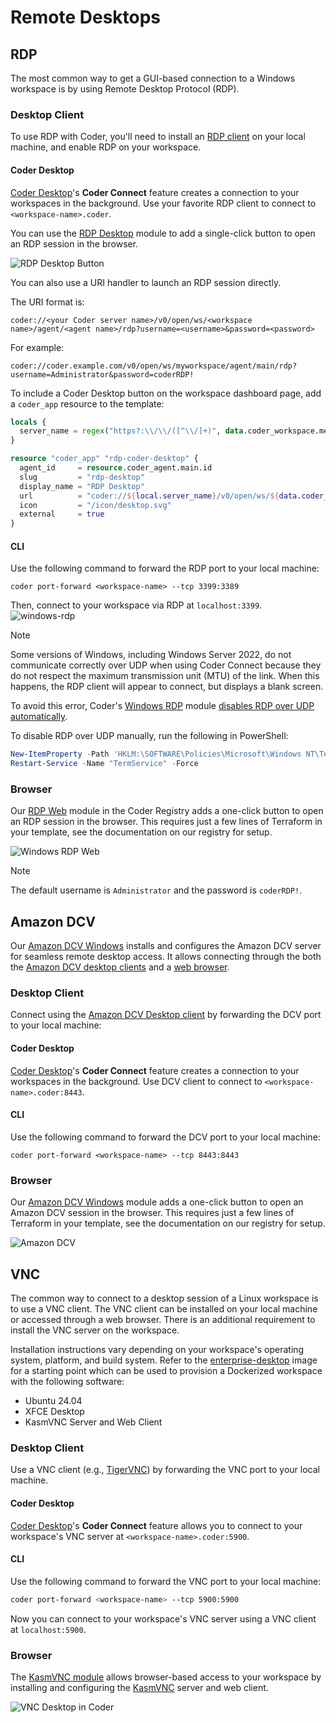 # Remote Desktops

## RDP

The most common way to get a GUI-based connection to a Windows workspace is by using Remote Desktop Protocol (RDP).

<div class="tabs">

### Desktop Client

To use RDP with Coder, you'll need to install an
[RDP client](https://docs.microsoft.com/en-us/windows-server/remote/remote-desktop-services/clients/remote-desktop-clients)
on your local machine, and enable RDP on your workspace.

<div class="tabs">

#### Coder Desktop

[Coder Desktop](../desktop/index.md)'s **Coder Connect** feature creates a connection to your workspaces in the background. Use your favorite RDP client to connect to `<workspace-name>.coder`.

You can use the [RDP Desktop](https://registry.coder.com/modules/coder/local-windows-rdp) module to add a single-click button to open an RDP session in the browser.

![RDP Desktop Button](../../images/user-guides/remote-desktops/rdp-button.gif)

You can also use a URI handler to launch an RDP session directly.

The URI format is:

```text
coder://<your Coder server name>/v0/open/ws/<workspace name>/agent/<agent name>/rdp?username=<username>&password=<password>
```

For example:

```text
coder://coder.example.com/v0/open/ws/myworkspace/agent/main/rdp?username=Administrator&password=coderRDP!
```

To include a Coder Desktop button on the workspace dashboard page, add a `coder_app` resource to the template:

```tf
locals {
  server_name = regex("https?:\\/\\/([^\\/]+)", data.coder_workspace.me.access_url)[0]
}

resource "coder_app" "rdp-coder-desktop" {
  agent_id     = resource.coder_agent.main.id
  slug         = "rdp-desktop"
  display_name = "RDP Desktop"
  url          = "coder://${local.server_name}/v0/open/ws/${data.coder_workspace.me.name}/agent/main/rdp?username=Administrator&password=coderRDP!"
  icon         = "/icon/desktop.svg"
  external     = true
}
```

#### CLI

Use the following command to forward the RDP port to your local machine:

```console
coder port-forward <workspace-name> --tcp 3399:3389
```

Then, connect to your workspace via RDP at `localhost:3399`.
![windows-rdp](../../images/user-guides/remote-desktops/windows_rdp_client.png)

</div>

> [!NOTE]
> Some versions of Windows, including Windows Server 2022, do not communicate correctly over UDP when using Coder Connect because they do not respect the maximum transmission unit (MTU) of the link. When this happens, the RDP client will appear to connect, but displays a blank screen.
>
> To avoid this error, Coder's [Windows RDP](https://registry.coder.com/modules/windows-rdp) module [disables RDP over UDP automatically](https://github.com/coder/registry/blob/b58bfebcf3bcdcde4f06a183f92eb3e01842d270/registry/coder/modules/windows-rdp/powershell-installation-script.tftpl#L22).
>
> To disable RDP over UDP manually, run the following in PowerShell:
>
> ```powershell
> New-ItemProperty -Path 'HKLM:\SOFTWARE\Policies\Microsoft\Windows NT\Terminal Services' -Name "SelectTransport" -Value 1 -PropertyType DWORD -Force
> Restart-Service -Name "TermService" -Force
> ```

### Browser

Our [RDP Web](https://registry.coder.com/modules/windows-rdp) module in the Coder Registry adds a one-click button to open an RDP session in the browser. This requires just a few lines of Terraform in your template, see the documentation on our registry for setup.

![Windows RDP Web](../../images/user-guides/remote-desktops/web-rdp-demo.png)

</div>

> [!NOTE]
> The default username is `Administrator` and the password is `coderRDP!`.

## Amazon DCV

Our [Amazon DCV Windows](https://registry.coder.com/modules/amazon-dcv-windows) installs and configures the Amazon DCV server for seamless remote desktop access. It allows connecting through the both the [Amazon DCV desktop clients](https://docs.aws.amazon.com/dcv/latest/userguide/using-connecting.html) and a [web browser](https://docs.aws.amazon.com/dcv/latest/userguide/using-connecting-browser-connect.html).

<div class="tabs">

### Desktop Client

Connect using the [Amazon DCV Desktop client](https://docs.aws.amazon.com/dcv/latest/userguide/using-connecting.html) by forwarding the DCV port to your local machine:

<div class="tabs">

#### Coder Desktop

[Coder Desktop](../desktop/index.md)'s **Coder Connect** feature creates a connection to your workspaces in the background. Use DCV client to connect to `<workspace-name>.coder:8443`.

#### CLI

Use the following command to forward the DCV port to your local machine:

```console
coder port-forward <workspace-name> --tcp 8443:8443
```

</div>

### Browser

Our [Amazon DCV Windows](https://registry.coder.com/modules/amazon-dcv-windows) module adds a one-click button to open an Amazon DCV session in the browser. This requires just a few lines of Terraform in your template, see the documentation on our registry for setup.

</div>

![Amazon DCV](../../images/user-guides/remote-desktops/amazon-dcv-windows-demo.png)

## VNC

The common way to connect to a desktop session of a Linux workspace is to use a VNC client. The VNC client can be installed on your local machine or accessed through a web browser. There is an additional requirement to install the VNC server on the workspace.

Installation instructions vary depending on your workspace's operating system, platform, and build system. Refer to the [enterprise-desktop](https://github.com/coder/images/tree/main/images/desktop) image for a starting point which can be used to provision a Dockerized workspace with the following software:

- Ubuntu 24.04
- XFCE Desktop
- KasmVNC Server and Web Client

<div class="tabs">

### Desktop Client

Use a VNC client (e.g., [TigerVNC](https://tigervnc.org/)) by forwarding the VNC port to your local machine.

<div class="tab">

#### Coder Desktop

[Coder Desktop](../desktop/index.md)'s **Coder Connect** feature allows you to connect to your workspace's VNC server at `<workspace-name>.coder:5900`.

#### CLI

Use the following command to forward the VNC port to your local machine:

```bash
coder port-forward <workspace-name> --tcp 5900:5900
```

Now you can connect to your workspace's VNC server using a VNC client at `localhost:5900`.

</div>

### Browser

The [KasmVNC module](https://registry.coder.com/modules/coder/kasmvnc) allows browser-based access to your workspace by installing and configuring the [KasmVNC](https://github.com/kasmtech/KasmVNC) server and web client.

</div>

![VNC Desktop in Coder](../../images/user-guides/remote-desktops/vnc-desktop.png)
